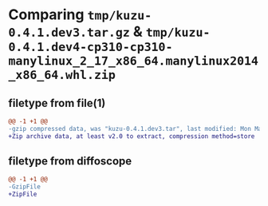 # Comparing `tmp/kuzu-0.4.1.dev3.tar.gz` & `tmp/kuzu-0.4.1.dev4-cp310-cp310-manylinux_2_17_x86_64.manylinux2014_x86_64.whl.zip`

## filetype from file(1)

```diff
@@ -1 +1 @@
-gzip compressed data, was "kuzu-0.4.1.dev3.tar", last modified: Mon May  6 08:04:44 2024, max compression
+Zip archive data, at least v2.0 to extract, compression method=store
```

## filetype from diffoscope

```diff
@@ -1 +1 @@
-GzipFile
+ZipFile
```

